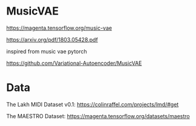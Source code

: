 # MusicVAE

https://magenta.tensorflow.org/music-vae

https://arxiv.org/pdf/1803.05428.pdf

inspired from music vae pytorch

https://github.com/Variational-Autoencoder/MusicVAE

# Data

The Lakh MIDI Dataset v0.1: https://colinraffel.com/projects/lmd/#get

The MAESTRO Dataset: https://magenta.tensorflow.org/datasets/maestro

